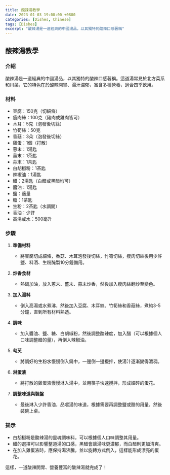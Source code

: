 ```yaml
---
title: 酸辣湯教學
date: 2023-01-03 19:00:00 +0800
categories: [Dishes, Chinese]
tags: [Dishes] 
excerpt: "酸辣湯是一道經典的中國湯品，以其獨特的酸辣口感著稱"
---
```


## 酸辣湯教學

### 介紹
酸辣湯是一道經典的中國湯品，以其獨特的酸辣口感著稱。這道湯常見於北方菜系和川菜，它的特色在於酸辣開胃、湯汁濃郁，富含多種營養，適合四季飲用。

### 材料
- 豆腐：150克（切細條）
- 瘦肉絲：100克（豬肉或雞肉皆可）
- 木耳：5克（泡發後切絲）
- 竹筍絲：50克
- 香菇：3朵（泡發後切絲）
- 雞蛋：1個（打散）
- 蔥末：1湯匙
- 薑末：1茶匙
- 蒜末：1茶匙
- 白胡椒粉：1茶匙
- 辣椒油：1湯匙
- 醋：2湯匙（白醋或黑醋均可）
- 醬油：1湯匙
- 鹽：適量
- 糖：1茶匙
- 生粉：2茶匙（水調開）
- 香油：少許
- 高湯或水：500毫升

### 步驟

1. **準備材料**  
   - 將豆腐切成細條，香菇、木耳泡發後切絲，竹筍切絲，瘦肉切絲後用少許鹽、料酒、生粉醃製10分鐘備用。

2. **炒香食材**  
   - 熱鍋加油，放入蔥末、薑末、蒜末炒香，然後加入瘦肉絲翻炒至變色。

3. **加入湯料**  
   - 倒入高湯或水煮沸，然後加入豆腐、木耳絲、竹筍絲和香菇絲，煮約3-5分鐘，直到所有材料熟透。

4. **調味**  
   - 加入醬油、鹽、糖、白胡椒粉，然後調整酸辣度，加入醋（可以根據個人口味調整醋的量），再倒入辣椒油。

5. **勾芡**  
   - 將調好的生粉水慢慢倒入鍋中，一邊倒一邊攪拌，使湯汁逐漸變得濃稠。

6. **淋蛋液**  
   - 將打散的雞蛋液慢慢淋入湯中，並用筷子快速攪拌，形成細碎的蛋花。

7. **調整味道與裝盤**  
   - 最後淋入少許香油，品嚐湯的味道，根據需要再調整鹽或醋的用量，然後裝碗上桌。

### 提示
- 白胡椒粉是酸辣湯的靈魂調味料，可以根據個人口味調整其用量。
- 醋的選擇可以影響整道湯的口感，黑醋會讓湯味更濃郁，而白醋則更加清爽。
- 在加入雞蛋液時，應保持湯沸騰，並以旋轉方式倒入，這樣能形成漂亮的蛋花。

這樣，一道酸辣開胃、營養豐富的酸辣湯就完成了！
